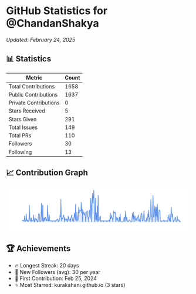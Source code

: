 # GitHub Statistics for @ChandanShakya
*Updated: February 24, 2025*

## 📊 Statistics
| Metric | Count |
|--------|--------|
| Total Contributions | 1658 |
| Public Contributions | 1637 |
| Private Contributions | 0 |
| Stars Received | 5 |
| Stars Given | 291 |
| Total Issues | 149 |
| Total PRs | 110 |
| Followers | 30 |
| Following | 13 |

## 📈 Contribution Graph

![Contribution Graph](./contribution_graph.png)

## 🏆 Achievements

- 🔥 Longest Streak: 20 days
- 👥 New Followers (avg): 30 per year
- 📅 First Contribution: Feb 25, 2024
- ⭐ Most Starred: kurakahani.github.io (3 stars)
